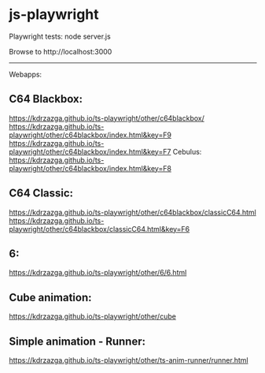 # js-playwright

Playwright tests:
node server.js

Browse to http://localhost:3000

------------------------------------------

Webapps:

C64 Blackbox:
---
https://kdrzazga.github.io/ts-playwright/other/c64blackbox/
https://kdrzazga.github.io/ts-playwright/other/c64blackbox/index.html&key=F9
https://kdrzazga.github.io/ts-playwright/other/c64blackbox/index.html&key=F7
Cebulus: https://kdrzazga.github.io/ts-playwright/other/c64blackbox/index.html&key=F8


C64 Classic:
---
https://kdrzazga.github.io/ts-playwright/other/c64blackbox/classicC64.html
https://kdrzazga.github.io/ts-playwright/other/c64blackbox/classicC64.html&key=F6

6:
---
https://kdrzazga.github.io/ts-playwright/other/6/6.html

Cube animation:
--
https://kdrzazga.github.io/ts-playwright/other/cube

Simple animation - Runner:
--
https://kdrzazga.github.io/ts-playwright/other/ts-anim-runner/runner.html
